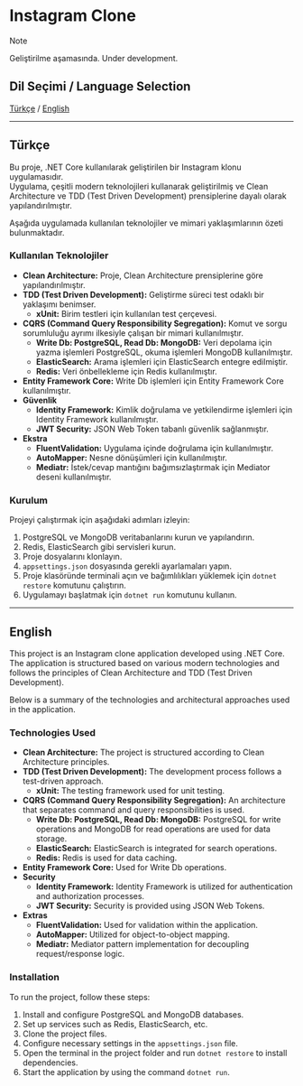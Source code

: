 ﻿# Instagram Clone

> [!Note]
> Geliştirilme aşamasında.
> Under development.

## Dil Seçimi / Language Selection

[Türkçe](#türkçe) / [English](#english)

---

## Türkçe

Bu proje, .NET Core kullanılarak geliştirilen bir Instagram klonu uygulamasıdır. <br>
Uygulama, çeşitli modern teknolojileri kullanarak geliştirilmiş ve Clean Architecture ve TDD (Test Driven Development)
prensiplerine dayalı olarak yapılandırılmıştır. <br>

Aşağıda uygulamada kullanılan teknolojiler ve mimari yaklaşımlarının özeti bulunmaktadır.

### Kullanılan Teknolojiler

- **Clean Architecture:** Proje, Clean Architecture prensiplerine göre yapılandırılmıştır.
- **TDD (Test Driven Development):** Geliştirme süreci test odaklı bir yaklaşımı benimser.
    - **xUnit:** Birim testleri için kullanılan test çerçevesi.
- **CQRS (Command Query Responsibility Segregation):** Komut ve sorgu sorumluluğu ayrımı ilkesiyle çalışan bir mimari
  kullanılmıştır.
    - **Write Db: PostgreSQL, Read Db: MongoDB:** Veri depolama için yazma işlemleri PostgreSQL, okuma işlemleri MongoDB
      kullanılmıştır.
    - **ElasticSearch:** Arama işlemleri için ElasticSearch entegre edilmiştir.
    - **Redis:** Veri önbellekleme için Redis kullanılmıştır.
- **Entity Framework Core:** Write Db işlemleri için Entity Framework Core kullanılmıştır.
- **Güvenlik**
    - **Identity Framework:** Kimlik doğrulama ve yetkilendirme işlemleri için Identity Framework kullanılmıştır.
    - **JWT Security:** JSON Web Token tabanlı güvenlik sağlanmıştır.
- **Ekstra**
    - **FluentValidation:** Uygulama içinde doğrulama için kullanılmıştır.
    - **AutoMapper:** Nesne dönüşümleri için kullanılmıştır.
    - **Mediatr:** İstek/cevap mantığını bağımsızlaştırmak için Mediator deseni kullanılmıştır.

### Kurulum

Projeyi çalıştırmak için aşağıdaki adımları izleyin:

1. PostgreSQL ve MongoDB veritabanlarını kurun ve yapılandırın.
2. Redis, ElasticSearch gibi servisleri kurun.
3. Proje dosyalarını klonlayın.
4. `appsettings.json` dosyasında gerekli ayarlamaları yapın.
5. Proje klasöründe terminali açın ve bağımlılıkları yüklemek için `dotnet restore` komutunu çalıştırın.
6. Uygulamayı başlatmak için `dotnet run` komutunu kullanın.

---

## English

This project is an Instagram clone application developed using .NET Core. <br>
The application is structured based on various modern technologies and follows the principles of Clean Architecture and
TDD (Test Driven Development). <br>

Below is a summary of the technologies and architectural approaches used in the application.

### Technologies Used

- **Clean Architecture:** The project is structured according to Clean Architecture principles.
- **TDD (Test Driven Development):** The development process follows a test-driven approach.
    - **xUnit:** The testing framework used for unit testing.
- **CQRS (Command Query Responsibility Segregation):** An architecture that separates command and query responsibilities
  is used.
    - **Write Db: PostgreSQL, Read Db: MongoDB:** PostgreSQL for write operations and MongoDB for read operations are
      used for data storage.
    - **ElasticSearch:** ElasticSearch is integrated for search operations.
    - **Redis:** Redis is used for data caching.
- **Entity Framework Core:** Used for Write Db operations.
- **Security**
    - **Identity Framework:** Identity Framework is utilized for authentication and authorization processes.
    - **JWT Security:** Security is provided using JSON Web Tokens.
- **Extras**
    - **FluentValidation:** Used for validation within the application.
    - **AutoMapper:** Utilized for object-to-object mapping.
    - **Mediatr:** Mediator pattern implementation for decoupling request/response logic.

### Installation

To run the project, follow these steps:

1. Install and configure PostgreSQL and MongoDB databases.
2. Set up services such as Redis, ElasticSearch, etc.
3. Clone the project files.
4. Configure necessary settings in the `appsettings.json` file.
5. Open the terminal in the project folder and run `dotnet restore` to install dependencies.
6. Start the application by using the command `dotnet run`.